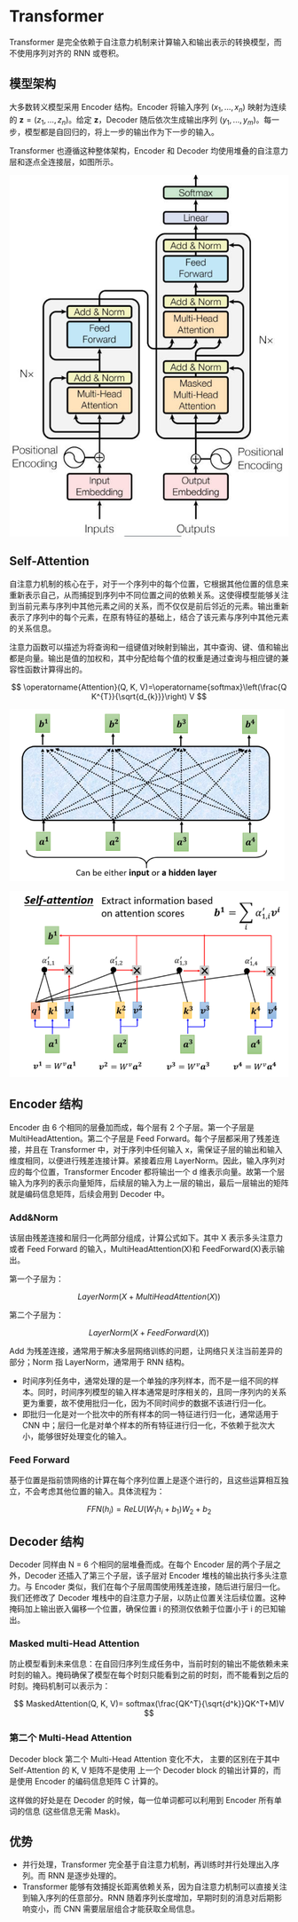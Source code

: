 # Transformer

Transformer 是完全依赖于自注意力机制来计算输入和输出表示的转换模型，而不使用序列对齐的 RNN 或卷积。

## 模型架构

大多数转义模型采用 Encoder 结构。Encoder 将输入序列 $(x_1,...,x_n)$ 映射为连续的 $\mathbf{z}=\left(z_{1}, \ldots, z_{n}\right)$。给定 $\mathbf{z}$，Decoder 随后依次生成输出序列 $(y_1,...,y_m)$。每一步，模型都是自回归的，将上一步的输出作为下一步的输入。

Transformer 也遵循这种整体架构，Encoder 和 Decoder 均使用堆叠的自注意力层和逐点全连接层，如图所示。

![Transformer](images/Transformer.jpg)

## Self-Attention

自注意力机制的核心在于，对于一个序列中的每个位置，它根据其他位置的信息来重新表示自己，从而捕捉到序列中不同位置之间的依赖关系。这使得模型能够关注到当前元素与序列中其他元素之间的关系，而不仅仅是前后邻近的元素。输出重新表示了序列中的每个元素，在原有特征的基础上，结合了该元素与序列中其他元素的关系信息。

注意力函数可以描述为将查询和一组键值对映射到输出，其中查询、键、值和输出都是向量。输出是值的加权和，其中分配给每个值的权重是通过查询与相应键的兼容性函数计算得出的。

$$
\operatorname{Attention}(Q, K, V)=\operatorname{softmax}\left(\frac{Q K^{T}}{\sqrt{d_{k}}}\right) V
$$

![](images/selfattention.png)

![](images/Scaled%20Dot-Product%20Attention.png)

## Encoder 结构

Encoder 由 6 个相同的层叠加而成，每个层有 2 个子层。第一个子层是 MultiHeadAttention。第二个子层是 Feed Forward。每个子层都采用了残差连接，并且在 Transformer 中，对于序列中任何输入 x，需保证子层的输出和输入维度相同，以便进行残差连接计算。紧接着应用 LayerNorm。因此，输入序列对应的每个位置，Transformer Encoder 都将输出一个 d 维表示向量。故第一个层输入为序列的表示向量矩阵，后续层的输入为上一层的输出，最后一层输出的矩阵就是编码信息矩阵，后续会用到 Decoder 中。

### Add&Norm

该层由残差连接和层归一化两部分组成，计算公式如下。其中 X 表示多头注意力或者 Feed Forward 的输入，MultiHeadAttention(X)和 FeedForward(X)表示输出。

第一个子层为：

$$
LayerNorm(X + MultiHeadAttention(X))
$$

第二个子层为：

$$
LayerNorm(X + FeedForward(X))
$$

Add 为残差连接，通常用于解决多层网络训练的问题，让网络只关注当前差异的部分；Norm 指 LayerNorm，通常用于 RNN 结构。

- 时间序列任务中，通常处理的是一个单独的序列样本，而不是一组不同的样本。同时，时间序列模型的输入样本通常是时序相关的，且同一序列内的关系更为重要，故不使用批归一化，因为不同时间步的数据不该进行归一化。
- 即批归一化是对一个批次中的所有样本的同一特征进行归一化，通常适用于 CNN 中；层归一化是对单个样本的所有特征进行归一化，不依赖于批次大小，能够很好处理变化的输入。

### Feed Forward

基于位置是指前馈网络的计算在每个序列位置上是逐个进行的，且这些运算相互独立，不会考虑其他位置的输入。具体流程为：

$$
FFN(h_i​)= ReLU(W_1​h_i​+b_1​)W_2​+b_2​
$$

## Decoder 结构

Decoder 同样由 N = 6 个相同的层堆叠而成。在每个 Encoder 层的两个子层之外，Decoder 还插入了第三个子层，该子层对 Encoder 堆栈的输出执行多头注意力。与 Encoder 类似，我们在每个子层周围使用残差连接，随后进行层归一化。我们还修改了 Decoder 堆栈中的自注意力子层，以防止位置关注后续位置。这种掩码加上输出嵌入偏移一个位置，确保位置 i 的预测仅依赖于位置小于 i 的已知输出。

### Masked multi-Head Attention

防止模型看到未来信息：在自回归序列生成任务中，当前时刻的输出不能依赖未来时刻的输入。掩码确保了模型在每个时刻只能看到之前的时刻，而不能看到之后的时刻。掩码机制可以表示为：

$$
MaskedAttention(Q, K, V)= softmax(\frac{QK^T}{\sqrt{d^k}}QK^T​+M)V
$$

### 第二个 Multi-Head Attention

Decoder block 第二个 Multi-Head Attention 变化不大， 主要的区别在于其中 Self-Attention 的 K, V 矩阵不是使用 上一个 Decoder block 的输出计算的，而是使用 Encoder 的编码信息矩阵 C 计算的。

这样做的好处是在 Decoder 的时候，每一位单词都可以利用到 Encoder 所有单词的信息 (这些信息无需 Mask)。

## 优势

- 并行处理，Transformer 完全基于自注意力机制，再训练时并行处理出入序列。而 RNN 是逐步处理的。
- Transformer 能够有效捕捉长距离依赖关系，因为自注意力机制可以直接关注到输入序列的任意部分。RNN 随着序列长度增加，早期时刻的消息对后期影响变小，而 CNN 需要层层组合才能获取全局信息。